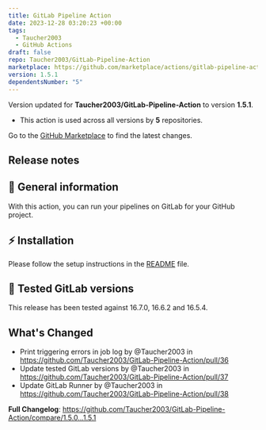 ```yaml
---
title: GitLab Pipeline Action
date: 2023-12-28 03:20:23 +00:00
tags:
  - Taucher2003
  - GitHub Actions
draft: false
repo: Taucher2003/GitLab-Pipeline-Action
marketplace: https://github.com/marketplace/actions/gitlab-pipeline-action
version: 1.5.1
dependentsNumber: "5"
---
```



Version updated for **Taucher2003/GitLab-Pipeline-Action** to version **1.5.1**.
- This action is used across all versions by **5** repositories.

Go to the [GitHub Marketplace](https://github.com/marketplace/actions/gitlab-pipeline-action) to find the latest changes.

## Release notes

## 🔮 General information

With this action, you can run your pipelines on GitLab for your GitHub project.

## ⚡ Installation

Please follow the setup instructions in the [README](https://github.com/Taucher2003/GitLab-Pipeline-Action/blob/1.5.1/README.md#setup) file.

## 🦊 Tested GitLab versions

This release has been tested against 16.7.0, 16.6.2 and 16.5.4.

## What's Changed
* Print triggering errors in job log by @Taucher2003 in https://github.com/Taucher2003/GitLab-Pipeline-Action/pull/36
* Update tested GitLab versions by @Taucher2003 in https://github.com/Taucher2003/GitLab-Pipeline-Action/pull/37
* Update GitLab Runner by @Taucher2003 in https://github.com/Taucher2003/GitLab-Pipeline-Action/pull/38


**Full Changelog**: https://github.com/Taucher2003/GitLab-Pipeline-Action/compare/1.5.0...1.5.1
